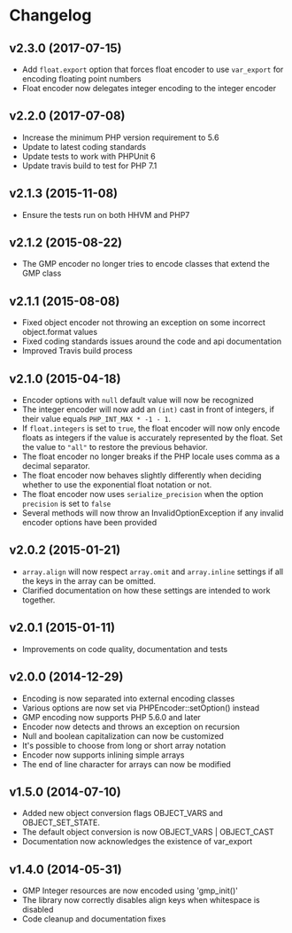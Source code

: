 # Changelog #

## v2.3.0 (2017-07-15) ##

  * Add `float.export` option that forces float encoder to use `var_export` for
    encoding floating point numbers
  * Float encoder now delegates integer encoding to the integer encoder

## v2.2.0 (2017-07-08) ##

  * Increase the minimum PHP version requirement to 5.6
  * Update to latest coding standards
  * Update tests to work with PHPUnit 6
  * Update travis build to test for PHP 7.1

## v2.1.3 (2015-11-08) ##

  * Ensure the tests run on both HHVM and PHP7

## v2.1.2 (2015-08-22) ##

  * The GMP encoder no longer tries to encode classes that extend the GMP class

## v2.1.1 (2015-08-08) ##

  * Fixed object encoder not throwing an exception on some incorrect
    object.format values
  * Fixed coding standards issues around the code and api documentation
  * Improved Travis build process

## v2.1.0 (2015-04-18) ##

  * Encoder options with `null` default value will now be recognized
  * The integer encoder will now add an `(int)` cast in front of integers, if
    their value equals `PHP_INT_MAX * -1 - 1`.
  * If `float.integers` is set to `true`, the float encoder will now only encode
    floats as integers if the value is accurately represented by the float. Set
    the value to `"all"` to restore the previous behavior.
  * The float encoder no longer breaks if the PHP locale uses comma as a decimal
    separator.
  * The float encoder now behaves slightly differently when deciding whether to
    use the exponential float notation or not.
  * The float encoder now uses `serialize_precision` when the option `precision`
    is set to `false`
  * Several methods will now throw an InvalidOptionException if any invalid
    encoder options have been provided

## v2.0.2 (2015-01-21) ##

  * `array.align` will now respect `array.omit` and `array.inline` settings if
    all the keys in the array can be omitted.
  * Clarified documentation on how these settings are intended to work
    together.

## v2.0.1 (2015-01-11) ##

  * Improvements on code quality, documentation and tests

## v2.0.0 (2014-12-29) ##

  * Encoding is now separated into external encoding classes
  * Various options are now set via PHPEncoder::setOption() instead
  * GMP encoding now supports PHP 5.6.0 and later
  * Encoder now detects and throws an exception on recursion
  * Null and boolean capitalization can now be customized
  * It's possible to choose from long or short array notation
  * Encoder now supports inlining simple arrays
  * The end of line character for arrays can now be modified

## v1.5.0 (2014-07-10) ##

  * Added new object conversion flags OBJECT_VARS and OBJECT_SET_STATE.
  * The default object conversion is now OBJECT_VARS | OBJECT_CAST
  * Documentation now acknowledges the existence of var_export

## v1.4.0 (2014-05-31) ##

  * GMP Integer resources are now encoded using 'gmp_init()'
  * The library now correctly disables align keys when whitespace is disabled
  * Code cleanup and documentation fixes
